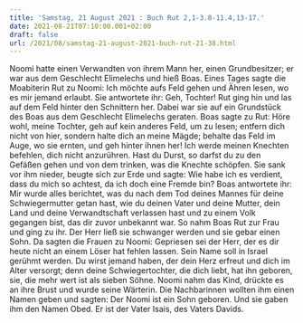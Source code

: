 ```yaml
---
title: 'Samstag, 21 August 2021 : Buch Rut 2,1-3.8-11.4,13-17.'
date: 2021-08-21T07:10:00.001+02:00
draft: false
url: /2021/08/samstag-21-august-2021-buch-rut-21-38.html
---
```


Noomi hatte einen Verwandten von ihrem Mann her, einen Grundbesitzer; er war aus dem Geschlecht Elimelechs und hieß Boas. Eines Tages sagte die Moabiterin Rut zu Noomi: Ich möchte aufs Feld gehen und Ähren lesen, wo es mir jemand erlaubt. Sie antwortete ihr: Geh, Tochter! Rut ging hin und las auf dem Feld hinter den Schnittern her. Dabei war sie auf ein Grundstück des Boas aus dem Geschlecht Elimelechs geraten. Boas sagte zu Rut: Höre wohl, meine Tochter, geh auf kein anderes Feld, um zu lesen; entfern dich nicht von hier, sondern halte dich an meine Mägde; behalte das Feld im Auge, wo sie ernten, und geh hinter ihnen her! Ich werde meinen Knechten befehlen, dich nicht anzurühren. Hast du Durst, so darfst du zu den Gefäßen gehen und von dem trinken, was die Knechte schöpfen. Sie sank vor ihm nieder, beugte sich zur Erde und sagte: Wie habe ich es verdient, dass du mich so achtest, da ich doch eine Fremde bin? Boas antwortete ihr: Mir wurde alles berichtet, was du nach dem Tod deines Mannes für deine Schwiegermutter getan hast, wie du deinen Vater und deine Mutter, dein Land und deine Verwandtschaft verlassen hast und zu einem Volk gegangen bist, das dir zuvor unbekannt war. So nahm Boas Rut zur Frau und ging zu ihr. Der Herr ließ sie schwanger werden und sie gebar einen Sohn. Da sagten die Frauen zu Noomi: Gepriesen sei der Herr, der es dir heute nicht an einem Löser hat fehlen lassen. Sein Name soll in Israel gerühmt werden. Du wirst jemand haben, der dein Herz erfreut und dich im Alter versorgt; denn deine Schwiegertochter, die dich liebt, hat ihn geboren, sie, die mehr wert ist als sieben Söhne. Noomi nahm das Kind, drückte es an ihre Brust und wurde seine Wärterin. Die Nachbarinnen wollten ihm einen Namen geben und sagten: Der Noomi ist ein Sohn geboren. Und sie gaben ihm den Namen Obed. Er ist der Vater Isais, des Vaters Davids.